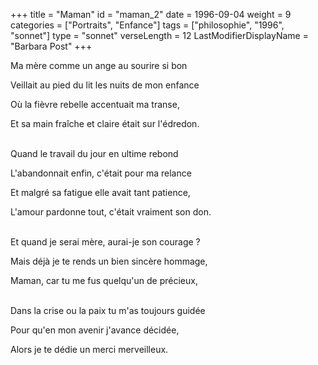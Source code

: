 +++
title = "Maman"
id = "maman_2"
date = 1996-09-04
weight = 9
categories = ["Portraits", "Enfance"]
tags = ["philosophie", "1996", "sonnet"]
type = "sonnet"
verseLength = 12
LastModifierDisplayName = "Barbara Post"
+++

Ma mère comme un ange au sourire si bon

Veillait au pied du lit les nuits de mon enfance

Où la fièvre rebelle accentuait ma transe,

Et sa main fraîche et claire était sur l'édredon.

 \
Quand le travail du jour en ultime rebond

L'abandonnait enfin, c'était pour ma relance

Et malgré sa fatigue elle avait tant patience,

L'amour pardonne tout, c'était vraiment son don.

 \
Et quand je serai mère, aurai-je son courage ?

Mais déjà je te rends un bien sincère hommage,

Maman, car tu me fus quelqu'un de précieux,

 \
Dans la crise ou la paix tu m'as toujours guidée

Pour qu'en mon avenir j'avance décidée,

Alors je te dédie un merci merveilleux.
